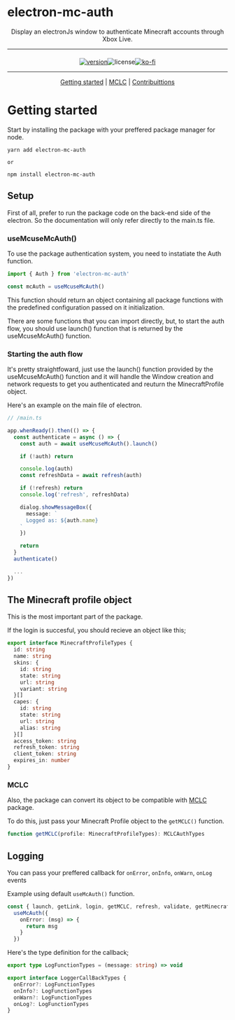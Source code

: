 # electron-mc-auth

<div  align="center">
Display an electronJs window to authenticate Minecraft accounts through Xbox Live.

---

<div  style="display:flex;justify-content:center;text-align: center; margin-top:1.25rem;">
  <a href="https://www.npmjs.com/package/electron-mc-auth" targe="_BLANK">
    <img src="https://img.shields.io/npm/v/electron-mc-auth?style=for-the-badge" alt="version"/>
  </a>
  <img src="https://img.shields.io/github/license/makis-san/electron-mc-auth?style=for-the-badge" alt="license"/>
  <a href="https://ko-fi.com/F1F63DAEF" targe="_BLANK">
    <img src="https://ko-fi.com/img/githubbutton_sm.svg" alt="ko-fi"/>
  </a>
</div> 
  
***
  
[Getting started](#getting-started) | [MCLC](#mclc) | [Contribuittions](/#)

</div>

# Getting started

Start by installing the package with your preffered package manager for node.

```shell
yarn add electron-mc-auth

or

npm install electron-mc-auth
```

## Setup

First of all, prefer to run the package code on the back-end side of the electron. So the documentation will only refer directly to the main.ts file.

### useMcuseMcAuth()

To use the package authentication system, you need to instatiate the Auth function.

```ts
import { Auth } from 'electron-mc-auth'

const mcAuth = useMcuseMcAuth()
```

This function should return an object containing all package functions with the predefined configuration passed on it initialization.

There are some functions that you can import directly, but, to start the auth flow, you should use launch() function that is returned by the useMcuseMcAuth() function.

### Starting the auth flow

It's pretty straightfoward, just use the launch() function provided by the useMcuseMcAuth() function and it will handle the Window creation and network requests to get you authenticated and reuturn the MinecraftProfile object.

Here's an example on the main file of electron.

```ts
// /main.ts

app.whenReady().then(() => {
  const authenticate = async () => {
    const auth = await useMcuseMcAuth().launch()

    if (!auth) return

    console.log(auth)
    const refreshData = await refresh(auth)

    if (!refresh) return
    console.log('refresh', refreshData)

    dialog.showMessageBox({
      message: `
      Logged as: ${auth.name}
    `
    })

    return
  }
  authenticate()

  ...
})
```

## The Minecraft profile object

This is the most important part of the package.

If the login is succesful, you should recieve an object like this;

```ts
export interface MinecraftProfileTypes {
  id: string
  name: string
  skins: {
    id: string
    state: string
    url: string
    variant: string
  }[]
  capes: {
    id: string
    state: string
    url: string
    alias: string
  }[]
  access_token: string
  refresh_token: string
  client_token: string
  expires_in: number
}
```

### MCLC

Also, the package can convert its object to be compatible with [MCLC](https://www.npmjs.com/package/minecraft-launcher-core) package.

To do this, just pass your Minecraft Profile object to the `getMCLC()` function.

```ts
function getMCLC(profile: MinecraftProfileTypes): MCLCAuthTypes
```

## Logging

You can pass your preffered callback for `onError`, `onInfo`, `onWarn`, `onLog` events

Example using default `useMcAuth()` function.

```ts
const { launch, getLink, login, getMCLC, refresh, validate, getMinecraft } =
  useMcAuth({
    onError: (msg) => {
      return msg
    }
  })
```

Here's the type definition for the callback;

```ts
export type LogFunctionTypes = (message: string) => void

export interface LoggerCallBackTypes {
  onError?: LogFunctionTypes
  onInfo?: LogFunctionTypes
  onWarn?: LogFunctionTypes
  onLog?: LogFunctionTypes
}
```
